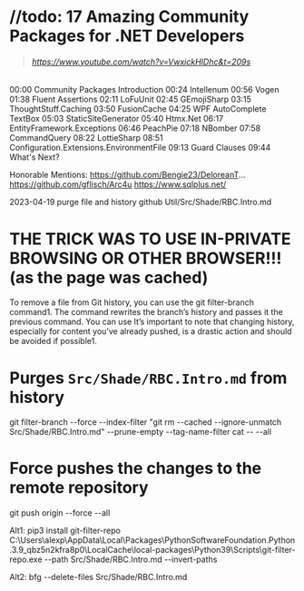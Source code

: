 ﻿# //todo: 17 Amazing Community Packages for .NET Developers
> ###### https://www.youtube.com/watch?v=VwxickHIDhc&t=209s
00:00 Community Packages Introduction
00:24 Intellenum
00:56 Vogen
01:38 Fluent Assertions
02:11 LoFuUnit
02:45 GEmojiSharp
03:15 ThoughtStuff.Caching
03:50 FusionCache
04:25 WPF AutoComplete TextBox
05:03 StaticSiteGenerator
05:40 Htmx.Net
06:17 EntityFramework.Exceptions
06:46 PeachPie
07:18 NBomber
07:58 CommandQuery
08:22 LottieSharp
08:51 Configuration.Extensions.EnvironmentFile
09:13 Guard Clauses
09:44 What's Next?

Honorable Mentions:
https://github.com/Bengie23/DeloreanT...
https://github.com/gflisch/Arc4u
https://www.sqlplus.net/


2023-04-19   purge file and history github   Util/Src/Shade/RBC.Intro.md

# THE TRICK WAS TO USE IN-PRIVATE BROWSING OR OTHER BROWSER!!! (as the page was cached)

To remove a file from Git history, you can use the git filter-branch command1. The command rewrites the branch’s history and passes it the previous command. You can use 
It’s important to note that changing history, especially for content you’ve already pushed, is a drastic action and should be avoided if possible1.

# Purges `Src/Shade/RBC.Intro.md` from history
git filter-branch --force --index-filter "git rm --cached --ignore-unmatch Src/Shade/RBC.Intro.md" --prune-empty --tag-name-filter cat -- --all

# Force pushes the changes to the remote repository
git push origin --force --all

Alt1:
pip3 install git-filter-repo
C:\Users\alexp\AppData\Local\Packages\PythonSoftwareFoundation.Python.3.9_qbz5n2kfra8p0\LocalCache\local-packages\Python39\Scripts\git-filter-repo.exe --path Src/Shade/RBC.Intro.md --invert-paths

Alt2:
bfg --delete-files Src/Shade/RBC.Intro.md